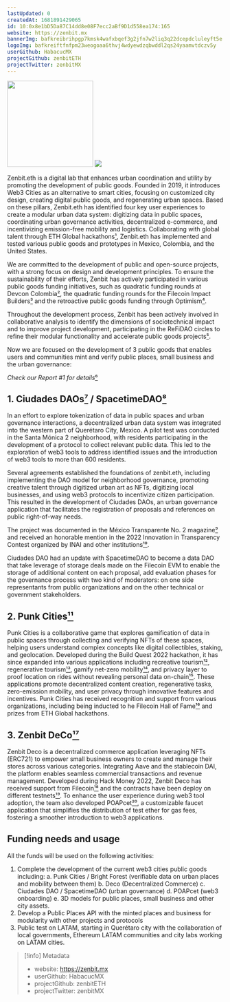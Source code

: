 ```yaml
---
lastUpdated: 0
createdAt: 1681891429065
id: 10:0x8e1bD5Da87C14dd8e08F7ecc2aBf9D1d558ea174:165
website: https://zenbit.mx
bannerImg: bafkreibrihpgp7kmsk4wafxbqef3g2jfn7w2liq3q22dcepdcluleyft5e
logoImg: bafkreiftfnfpm23weogoaa6thvj4wdyewdzqbwddl2qs24yaamvtdczv5y
userGithub: HabacucMX
projectGithub: zenbitETH
projectTwitter: zenbitMX
---
```


<img style="width: 200px" src="https://ipfs-grants-stack.gitcoin.co/ipfs/bafkreiftfnfpm23weogoaa6thvj4wdyewdzqbwddl2qs24yaamvtdczv5y">

<img src="https://ipfs-grants-stack.gitcoin.co/ipfs/bafkreibrihpgp7kmsk4wafxbqef3g2jfn7w2liq3q22dcepdcluleyft5e">

Zenbit.eth is a digital lab that enhances urban coordination and utility by promoting the development of public goods. Founded in 2019, it introduces Web3 Cities as an alternative to smart cities, focusing on customized city design, creating digital public goods, and regenerating urban spaces. Based on these pillars, Zenbit.eth has identified four key user experiences to create a modular urban data system: digitizing data in public spaces, coordinating urban governance activities, decentralized e-commerce, and incentivizing emission-free mobility and logistics. Collaborating with global talent through ETH Global hackathons[¹](https://app.poap.xyz/scan/zenbit.eth), Zenbit.eth has implemented and tested various public goods and prototypes in Mexico, Colombia, and the United States.

We are committed to the development of public and open-source projects, with a strong focus on design and development principles. To ensure the sustainability of their efforts, Zenbit has actively participated in various public goods funding initiatives, such as quadratic funding rounds at Devcon Colombia[²](https://twitter.com/samonchain/status/1597743254245502976?s=20), the quadratic funding rounds for the Filecoin Impact Builders[³](https://spacewarp.fvm.dev/#ie) and the retroactive public goods funding through Optimism[⁴](https://twitter.com/zenbitMX/status/1641496256307515392?s=20). 

Throughout the development process, Zenbit has been actively involved in collaborative analysis to identify the dimensions of sociotechnical impact and to improve project development, participating in the ReFiDAO circles to refine their modular functionality and accelerate public goods projects[⁵](https://www.notion.so/a51f01e6bdaa4ed1a85ae55e3f016c85).

Now we are focused on the development of 3 public goods that enables users and communities mint and verify public places, small business and the urban governance:

*Check our Report #1 for details*[⁶](https://mirror.xyz/zenbit.eth/C97UHLp2-uu7ZEdBiS5ljrw5EozOI7dELHa0ZDqVqo4)

## **1. Ciudades DAOs**[⁷](https://github.com/zenbitETH/Ciudades-DAO) **/ SpacetimeDAO**[⁸](https://ethglobal.com/showcase/spacetimedao-ukw1r)

In an effort to explore tokenization of data in public spaces and urban governance interactions, a decentralized urban data system was integrated into the western part of Querétaro City, Mexico. A pilot test was conducted in the Santa Mónica 2 neighborhood, with residents participating in the development of a protocol to collect relevant public data. This led to the exploration of web3 tools to address identified issues and the introduction of web3 tools to more than 600 residents.

Several agreements established the foundations of zenbit.eth, including implementing the DAO model for neighborhood governance, promoting creative talent through digitized urban art as NFTs, digitizing local businesses, and using web3 protocols to incentivize citizen participation. This resulted in the development of Ciudades DAOs, an urban governance application that facilitates the registration of proposals and references on public right-of-way needs.

The project was documented in the México Transparente No. 2 magazine[⁹](https://snt.org.mx/wp-content/uploads/formado-Mexico-transparente-no.2-diciembre-2021-final.pdf#page=107) and received an honorable mention in the 2022 Innovation in Transparency Contest organized by INAI and other institutions[¹⁰](https://twitter.com/vinculasociedad/status/1592582849315581952?s=20).

Ciudades DAO had an update with SpacetimeDAO to become a data DAO that take leverage of storage deals made on the Filecoin EVM to enable the storage of additional content on each proposal, add evaluation phases for the governance process with two kind of moderators: on one side representants from public organizations and on the other technical or government stakeholders.

## 2. Punk Cities[¹¹](https://ethglobal.com/showcase/punk-cities-0w24e)

Punk Cities is a collaborative game that explores gamification of data in public spaces through collecting and verifying NFTs of these spaces, helping users understand complex concepts like digital collectibles, staking, and geolocation. Developed during the Build Quest 2022 hackathon, it has since expanded into various applications including recreative tourism[¹²](https://ethglobal.com/showcase/voyage-tqbtt), regenerative tourism[¹³](https://github.com/zenbitETH/Regens), gamify net-zero mobility[¹⁴](https://ethglobal.com/showcase/bright-forest-a6zdy), and privacy layer to proof location on rides without revealing personal data on-chain[¹⁵](https://ethglobal.com/showcase/sparkz-00gkp). These applications promote decentralized content creation, regenerative tasks, zero-emission mobility, and user privacy through innovative features and incentives. Punk Cities has received recognition and support from various organizations, including being inducted to he  Filecoin Hall of Fame[¹⁶](https://airtable.com/shr2xqq48PEHWzSBu/tblCwc1GeUbvwVrmU/viwsPcyqiucf24e1j/recRDZIydLS9ukW5h) and prizes from ETH Global hackathons.

## 3. Zenbit DeCo[¹⁷](https://ethglobal.com/showcase/deco-zxa8s)

Zenbit Deco is a decentralized commerce application leveraging NFTs (ERC721) to empower small business owners to create and manage their stores across various categories. Integrating Aave and the stablecoin DAI, the platform enables seamless commercial transactions and revenue management. Developed during Hack Money 2022, Zenbit Deco has received support from Filecoin[¹⁸](https://github.com/filecoin-project/devgrants/issues/768) and the contracts have been deploy on different testnets[¹⁹](https://github.com/zenbitETH/DeCo#contracts). To enhance the user experience during web3 tool adoption, the team also developed POAPcet[²⁰](https://ethglobal.com/showcase/poapcet-c0mwf), a customizable faucet application that simplifies the distribution of test ether for gas fees, fostering a smoother introduction to web3 applications.

## Funding needs and usage

All the funds will be used on the following activities:

1. Complete the development of the current web3 cities public goods including:
    a. Punk Cities / Bright Forest (verifiable data on urban places and mobility between them)
     b. Deco (Decentralized Commerce)
     c. Ciudades DAO / SpacetimeDAO (urban governance)
    d. POAPcet (web3 onboarding)
    e. 3D models for public places, small business and other city assets.
2. Develop a Public Places API with the minted places and business for modularity with other projects and protocols
3. Public test on LATAM, starting in Querétaro city with the collaboration of local governments, Ethereum LATAM communities and city labs working on LATAM cities.

> [!info] Metadata
> * website: https://zenbit.mx
> * userGithub: HabacucMX
> * projectGithub: zenbitETH
> * projectTwitter: zenbitMX
